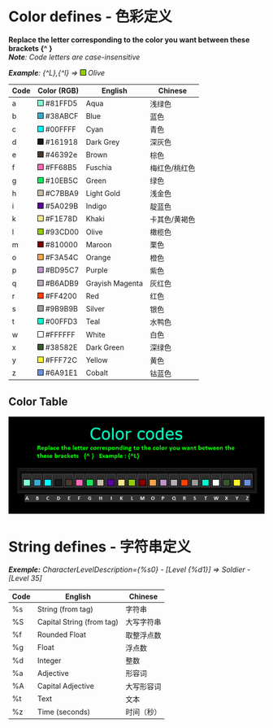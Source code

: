# Color defines - 色彩定义
**Replace the letter corresponding to the color you want between these brackets {^ }** <br>
***Note**: Code letters are case-insensitive* <br>

***Example**: {^L},{^l} => ![](./colors/93CD00.png) Olive*

Code | Color (RGB)                      | English         | Chinese
-----|----------------------------------|-----------------|--------
a    | ![](./colors/81FFD5.png) #81FFD5 | Aqua            | 浅绿色
b    | ![](./colors/38ABCF.png) #38ABCF | Blue            | 蓝色
c    | ![](./colors/00FFFF.png) #00FFFF | Cyan            | 青色
d    | ![](./colors/161918.png) #161918 | Dark Grey       | 深灰色
e    | ![](./colors/46392e.png) #46392e | Brown           | 棕色
f    | ![](./colors/FF68B5.png) #FF68B5 | Fuschia         | 梅红色/桃红色
g    | ![](./colors/10EB5C.png) #10EB5C | Green           | 绿色
h    | ![](./colors/C7BBA9.png) #C7BBA9 | Light Gold      | 浅金色
i    | ![](./colors/5A029B.png) #5A029B | Indigo          | 靛蓝色
k    | ![](./colors/F1E78D.png) #F1E78D | Khaki           | 卡其色/黄褐色
l    | ![](./colors/93CD00.png) #93CD00 | Olive           | 橄榄色
m    | ![](./colors/810000.png) #810000 | Maroon          | 栗色
o    | ![](./colors/F3A54C.png) #F3A54C | Orange          | 橙色
p    | ![](./colors/BD95C7.png) #BD95C7 | Purple          | 紫色
q    | ![](./colors/B6ADB9.png) #B6ADB9 | Grayish Magenta | 灰红色
r    | ![](./colors/FF4200.png) #FF4200 | Red             | 红色
s    | ![](./colors/9B9B9B.png) #9B9B9B | Silver          | 银色
t    | ![](./colors/00FFD3.png) #00FFD3 | Teal            | 水鸭色
w    | ![](./colors/FFFFFF.png) #FFFFFF | White           | 白色
x    | ![](./colors/38582E.png) #38582E | Dark Green      | 深绿色
y    | ![](./colors/FFF72C.png) #FFF72C | Yellow          | 黄色
z    | ![](./colors/6A91E1.png) #6A91E1 | Cobalt          | 钴蓝色

## Color Table
![](./color-codes.png)

# String defines - 字符串定义

***Exemple:** CharacterLevelDescription={%s0} - [Level {%d1}] => Soldier - [Level 35]*

Code | English                   | Chinese
-----|---------------------------|--------
%s   | String (from tag)         | 字符串
%S   | Capital String (from tag) | 大写字符串
%f   | Rounded Float             | 取整浮点数
%g   | Float                     | 浮点数
%d   | Integer                   | 整数
%a   | Adjective                 | 形容词
%A   | Capital Adjective         | 大写形容词
%t   | Text                      | 文本
%z   | Time (seconds)            | 时间（秒）
